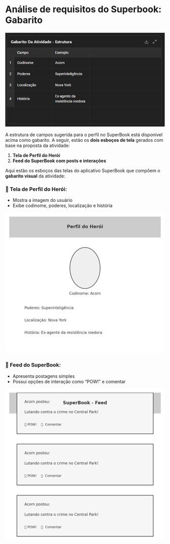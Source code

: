 # Análise de requisitos do Superbook: Gabarito

### 

![image.png](image.png)

A estrutura de campos sugerida para o perfil no SuperBook está disponível acima como gabarito. A seguir, estão os **dois esboços de tela** gerados com base na proposta da atividade:

1. **Tela de Perfil do Herói**
2. **Feed do SuperBook com posts e interações**

Aqui estão os esboços das telas do aplicativo SuperBook que compõem o **gabarito visual** da atividade:

### 🧾 Tela de Perfil do Herói:

- Mostra a imagem do usuário
- Exibe codinome, poderes, localização e história

![tela_perfil_superbook.png](0f764dcb-dac0-414a-ae9b-7fac98d2e86d.png)

### 📰 Feed do SuperBook:

- Apresenta postagens simples
- Possui opções de interação como “POW!” e comentar

![tela_feed_superbook.png](79fa794b-d67e-4431-9c10-1cfcfe0dc25b.png)